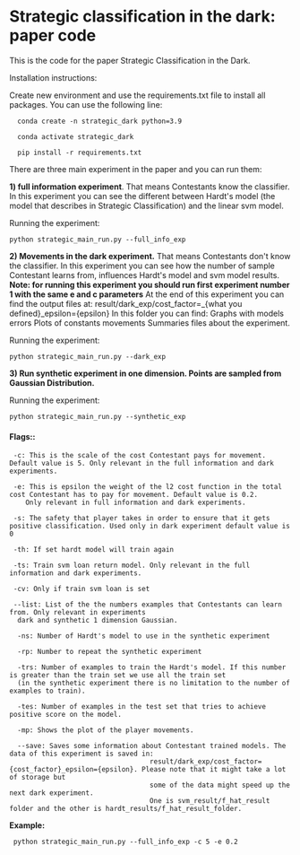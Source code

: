 # Strategic classification in the dark: paper code
This is the code for the paper Strategic Classification in the Dark.

Installation instructions:

Create new environment and use the requirements.txt file to install all packages.
You can use the following line:
  
      conda create -n strategic_dark python=3.9
      
      conda activate strategic_dark
      
      pip install -r requirements.txt

There are three main experiment in the paper and you can run them:

**1) full information experiment**. That means Contestants know the classifier. In this experiment you can see the
different between Hardt's model (the model that describes in Strategic Classification) and the linear svm model.

Running the experiment:

    python strategic_main_run.py --full_info_exp

**2) Movements in the dark experiment.** That means Contestants don't know the classifier. In this experiment you 
can see how the number of sample Contestant learns from, influences Hardt's model and svm model results.
**Note: for running this experiment you should run first experiment number 1 with the same e and c parameters**
At the end of this experiment you can find the output files at:
 result/dark_exp/cost_factor=_{what you defined}_epsilon={epsilon}
 In this folder you can find:
 Graphs with models errors
 Plots of constants movements
 Summaries files about the experiment.  

Running the experiment:

    python strategic_main_run.py --dark_exp

**3) Run synthetic experiment in one dimension. Points are sampled from Gaussian Distribution.**
 
 Running the experiment:
 
    python strategic_main_run.py --synthetic_exp

#### **Flags::**
     -c: This is the scale of the cost Contestant pays for movement. Default value is 5. Only relevant in the full information and dark experiments.
      
     -e: This is epsilon the weight of the l2 cost function in the total cost Contestant has to pay for movement. Default value is 0.2. 
        Only relevant in full information and dark experiments.
     
     -s: The safety that player takes in order to ensure that it gets positive classification. Used only in dark experiment default value is 0
     
     -th: If set hardt model will train again
     
     -ts: Train svm loan return model. Only relevant in the full information and dark experiments.
     
     -cv: Only if train svm loan is set
     
     --list: List of the the numbers examples that Contestants can learn from. Only relevant in experiments
      dark and synthetic 1 dimension Gaussian.
      
      -ns: Number of Hardt's model to use in the synthetic experiment
      
      -rp: Number to repeat the synthetic experiment
      
      -trs: Number of examples to train the Hardt's model. If this number is greater than the train set we use all the train set
      (in the synthetic experiment there is no limitation to the number of examples to train).
      
      -tes: Number of examples in the test set that tries to achieve positive score on the model.
      
      -mp: Shows the plot of the player movements.
      
      --save: Saves some information about Contestant trained models. The data of this experiment is saved in:
                                       result/dark_exp/cost_factor={cost_factor}_epsilon={epsilon}. Please note that it might take a lot of storage but
                                       some of the data might speed up the next dark experiment.
                                       One is svm_result/f_hat_result folder and the other is hardt_results/f_hat_result_folder.
                    
      
 
  **Example:**

     python strategic_main_run.py --full_info_exp -c 5 -e 0.2
 

